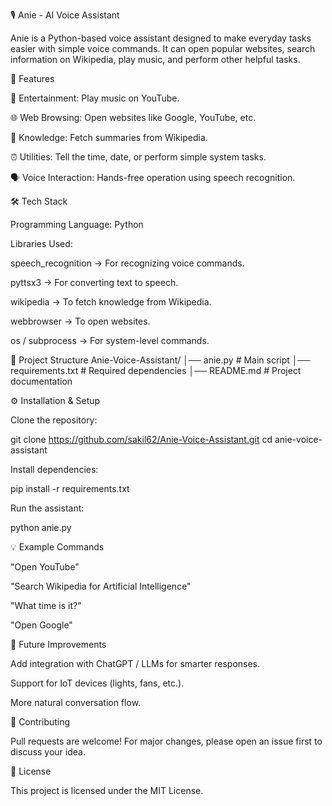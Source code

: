 🎙️ Anie - AI Voice Assistant

Anie is a Python-based voice assistant designed to make everyday tasks easier with simple voice commands. It can open popular websites, search information on Wikipedia, play music, and perform other helpful tasks.

🚀 Features

🎵 Entertainment: Play music on YouTube.

🌐 Web Browsing: Open websites like Google, YouTube, etc.

📖 Knowledge: Fetch summaries from Wikipedia.

⏰ Utilities: Tell the time, date, or perform simple system tasks.

🗣️ Voice Interaction: Hands-free operation using speech recognition.

🛠️ Tech Stack

Programming Language: Python

Libraries Used:

speech_recognition → For recognizing voice commands.

pyttsx3 → For converting text to speech.

wikipedia → To fetch knowledge from Wikipedia.

webbrowser → To open websites.

os / subprocess → For system-level commands.

📂 Project Structure
Anie-Voice-Assistant/
│── anie.py           # Main script
│── requirements.txt  # Required dependencies
│── README.md         # Project documentation

⚙️ Installation & Setup

Clone the repository:

git clone https://github.com/sakil62/Anie-Voice-Assistant.git
cd anie-voice-assistant


Install dependencies:

pip install -r requirements.txt


Run the assistant:

python anie.py

💡 Example Commands

"Open YouTube"

"Search Wikipedia for Artificial Intelligence"

"What time is it?"

"Open Google"

🔮 Future Improvements

Add integration with ChatGPT / LLMs for smarter responses.

Support for IoT devices (lights, fans, etc.).

More natural conversation flow.

🤝 Contributing

Pull requests are welcome! For major changes, please open an issue first to discuss your idea.

📜 License

This project is licensed under the MIT License.
